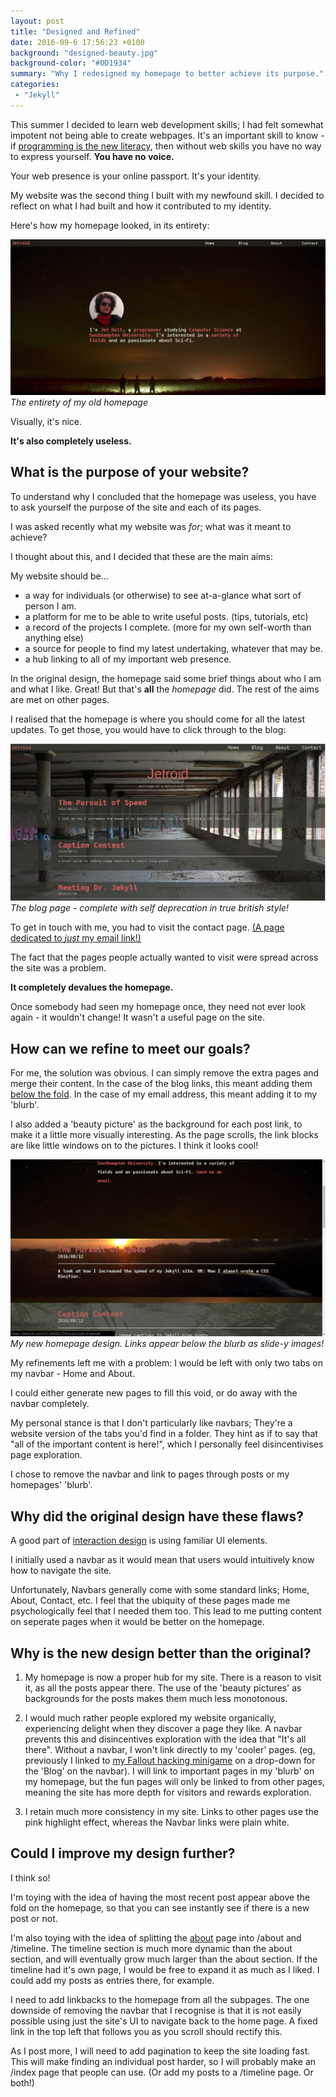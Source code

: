 ```yaml
---
layout: post
title: "Designed and Refined"
date: 2016-09-6 17:56:23 +0100
background: "designed-beauty.jpg"
background-color: "#0D1934"
summary: "Why I redesigned my homepage to better achieve its purpose."
categories:
 - "Jekyll"
---
```

This summer I decided to learn web development skills;
I had felt somewhat impotent not being able to create webpages.
It's an important skill to know - 
if [programming is the new literacy](http://www.edutopia.org/literacy-computer-programming),
then without web skills you have no way to express yourself. **You have no voice.**

Your web presence is your online passport. It's your identity.

My website was the second thing I built with my newfound skill.
I decided to reflect on what I had built and how it contributed to my identity.

Here's how my homepage looked, in its entirety: 

![The entirety of my old homepage](/assets/images/designed-old.jpg)
*The entirety of my old homepage*

Visually, it's nice.

**It's also completely useless.**

What is the purpose of your website?
------------------------------------

To understand why I concluded that the homepage was useless, 
you have to ask yourself the purpose of the site and each of its pages.

I was asked recently what my website was *for*; what was it meant to achieve? 

I thought about this, and I decided that these are the main aims:

My website should be...

- a way for individuals (or otherwise) to see at-a-glance what sort of person I am.
- a platform for me to be able to write useful posts. (tips, tutorials, etc)
- a record of the projects I complete. (more for my own self-worth than anything else)
- a source for people to find my latest undertaking, whatever that may be.
- a hub linking to all of my important web presence.

In the original design, the homepage said some brief things about who I am and what I like. 
Great! But that's **all** the *homepage* did.
The rest of the aims are met on other pages.

I realised that the homepage is where you should come for all the latest updates.
To get those, you would have to click through to the blog:

![The blog page - complete with self deprecation in true british style!](/assets/images/designed-blog.png)
*The blog page - complete with self deprecation in true british style!*

To get in touch with me, you had to visit the contact page.
[(A page dedicated to *just* my email link!)](/assets/images/designed-contact.png)

The fact that the pages people actually wanted to visit were spread across the site was a problem.

**It completely devalues the homepage.**

Once somebody had seen my homepage once, 
they need not ever look again - it wouldn't change!
It wasn't a useful page on the site.

How can we refine to meet our goals?
------------------------------------

For me, the solution was obvious. 
I can simply remove the extra pages and merge their content.
In the case of the blog links, this meant adding them 
[below the fold](https://en.wikipedia.org/wiki/Above_the_fold#Below_the_fold).
In the case of my email address, this meant adding it to my 'blurb'.

I also added a 'beauty picture' as the background for each post link,
to make it a little more visually interesting.
As the page scrolls, 
the link blocks are like little windows on to the pictures. I think it looks cool!

![My new homepage design. Links appear below the blurb as slide-y images](/assets/images/designed-new.png)
*My new homepage design. Links appear below the blurb as slide-y images!*

My refinements left me with a problem:
I would be left with only two tabs on my navbar - Home and About.

I could either generate new pages to fill this void,
or do away with the navbar completely.

My personal stance is that I don't particularly like navbars;
They're a website version of the tabs you'd find in a folder.
They hint as if to say that "all of the important content is here!",
which I personally feel disincentivises page exploration.

I chose to remove the navbar and link to pages through posts or my homepages' 'blurb'.

Why did the original design have these flaws?
---------------------------------------------

A good part of [interaction design](https://en.wikipedia.org/wiki/Interaction_design) is
using familiar UI elements.

I initially used a navbar as it would mean that users would intuitively
know how to navigate the site. 

Unfortunately, Navbars generally come with some standard links; Home, About, Contact, etc.
I feel that the ubiquity of these pages made me psychologically feel that I needed them too.
This lead to me putting content on seperate pages when it would be better on the homepage.

Why is the new design better than the original?
-----------------------------------------------

1. My homepage is now a proper hub for my site.
There is a reason to visit it, as all the posts appear there.
The use of the 'beauty pictures' as backgrounds for the posts
makes them much less monotonous.

2. I would much rather people explored my website organically,
experiencing delight when they discover a page they like.
A navbar prevents this and disincentives exploration with the idea that
"It's all there". Without a navbar, I won't link directly to my 'cooler' pages.
(eg, previously I linked to [my Fallout hacking minigame](/hacking)
on a drop-down for the 'Blog' on the navbar).
I will link to important pages in my 'blurb' on my homepage,
but the fun pages will only be linked to from other pages,
meaning the site has more depth for visitors and rewards exploration.

3. I retain much more consistency in my site.
Links to other pages use the pink highlight effect,
whereas the Navbar links were plain white.

Could I improve my design further?
----------------------------------

I think so!

I'm toying with the idea of having the most recent post appear above the fold
on the homepage, so that you can see instantly see if there is a new post or not.

I'm also toying with the idea of splitting the [about](/about) page
into /about and /timeline. 
The timeline section is much more dynamic than the about section,
and will eventually grow much larger than the about section.
If the timeline had it's own page, 
I would be free to expand it as much as I liked.
I could add my posts as entries there, for example.

I need to add linkbacks to the homepage from all the subpages. 
The one downside of removing the navbar that I recognise is that
it is not easily possible using just the site's UI to navigate back to the home page.
A fixed link in the top left that follows you as you scroll should rectify this.

As I post more, I will need to add pagination to keep the site loading fast.
This will make finding an individual post harder, 
so I will probably make an /index page that people can use.
(Or add my posts to a /timeline page. Or both!)
